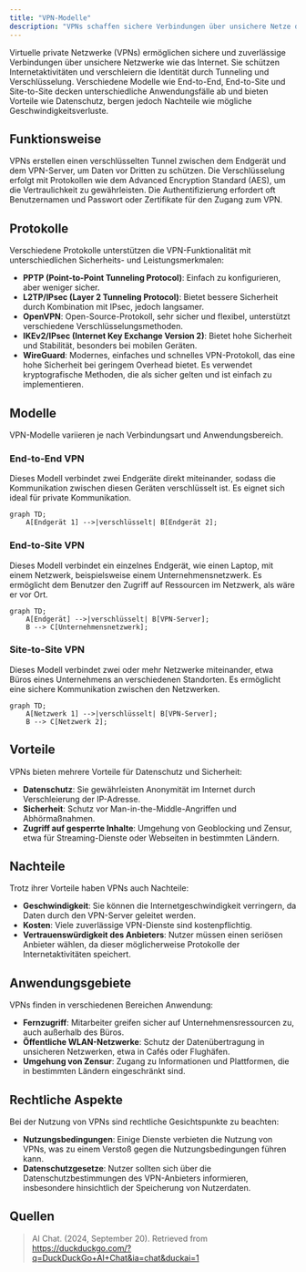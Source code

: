 ```yaml
---
title: "VPN-Modelle"
description: "VPNs schaffen sichere Verbindungen über unsichere Netze durch Tunneling und Verschlüsselung. Modelle umfassen End-to-End, End-to-Site und Site-to-Site. Sie bieten Datenschutz, aber können Geschwindigkeit reduzieren."
---
```


Virtuelle private Netzwerke (VPNs) ermöglichen sichere und zuverlässige Verbindungen über unsichere Netzwerke wie das Internet. Sie schützen Internetaktivitäten und verschleiern die Identität durch Tunneling und Verschlüsselung. Verschiedene Modelle wie End-to-End, End-to-Site und Site-to-Site decken unterschiedliche Anwendungsfälle ab und bieten Vorteile wie Datenschutz, bergen jedoch Nachteile wie mögliche Geschwindigkeitsverluste.

## Funktionsweise
VPNs erstellen einen verschlüsselten Tunnel zwischen dem Endgerät und dem VPN-Server, um Daten vor Dritten zu schützen. Die Verschlüsselung erfolgt mit Protokollen wie dem Advanced Encryption Standard (AES), um die Vertraulichkeit zu gewährleisten. Die Authentifizierung erfordert oft Benutzernamen und Passwort oder Zertifikate für den Zugang zum VPN.

## Protokolle
Verschiedene Protokolle unterstützen die VPN-Funktionalität mit unterschiedlichen Sicherheits- und Leistungsmerkmalen:

- **PPTP (Point-to-Point Tunneling Protocol)**: Einfach zu konfigurieren, aber weniger sicher.
- **L2TP/IPsec (Layer 2 Tunneling Protocol)**: Bietet bessere Sicherheit durch Kombination mit IPsec, jedoch langsamer.
- **OpenVPN**: Open-Source-Protokoll, sehr sicher und flexibel, unterstützt verschiedene Verschlüsselungsmethoden.
- **IKEv2/IPsec (Internet Key Exchange Version 2)**: Bietet hohe Sicherheit und Stabilität, besonders bei mobilen Geräten.
- **WireGuard**: Modernes, einfaches und schnelles VPN-Protokoll, das eine hohe Sicherheit bei geringem Overhead bietet. Es verwendet kryptografische Methoden, die als sicher gelten und ist einfach zu implementieren.

## Modelle
VPN-Modelle variieren je nach Verbindungsart und Anwendungsbereich.

### End-to-End VPN
Dieses Modell verbindet zwei Endgeräte direkt miteinander, sodass die Kommunikation zwischen diesen Geräten verschlüsselt ist. Es eignet sich ideal für private Kommunikation.

```mermaid
graph TD;
    A[Endgerät 1] -->|verschlüsselt| B[Endgerät 2];
```

### End-to-Site VPN
Dieses Modell verbindet ein einzelnes Endgerät, wie einen Laptop, mit einem Netzwerk, beispielsweise einem Unternehmensnetzwerk. Es ermöglicht dem Benutzer den Zugriff auf Ressourcen im Netzwerk, als wäre er vor Ort.

```mermaid
graph TD;
    A[Endgerät] -->|verschlüsselt| B[VPN-Server];
    B --> C[Unternehmensnetzwerk];
```

### Site-to-Site VPN
Dieses Modell verbindet zwei oder mehr Netzwerke miteinander, etwa Büros eines Unternehmens an verschiedenen Standorten. Es ermöglicht eine sichere Kommunikation zwischen den Netzwerken.

```mermaid
graph TD;
    A[Netzwerk 1] -->|verschlüsselt| B[VPN-Server];
    B --> C[Netzwerk 2];
```

## Vorteile
VPNs bieten mehrere Vorteile für Datenschutz und Sicherheit:

- **Datenschutz**: Sie gewährleisten Anonymität im Internet durch Verschleierung der IP-Adresse.
- **Sicherheit**: Schutz vor Man-in-the-Middle-Angriffen und Abhörmaßnahmen.
- **Zugriff auf gesperrte Inhalte**: Umgehung von Geoblocking und Zensur, etwa für Streaming-Dienste oder Webseiten in bestimmten Ländern.

## Nachteile
Trotz ihrer Vorteile haben VPNs auch Nachteile:

- **Geschwindigkeit**: Sie können die Internetgeschwindigkeit verringern, da Daten durch den VPN-Server geleitet werden.
- **Kosten**: Viele zuverlässige VPN-Dienste sind kostenpflichtig.
- **Vertrauenswürdigkeit des Anbieters**: Nutzer müssen einen seriösen Anbieter wählen, da dieser möglicherweise Protokolle der Internetaktivitäten speichert.

## Anwendungsgebiete
VPNs finden in verschiedenen Bereichen Anwendung:

- **Fernzugriff**: Mitarbeiter greifen sicher auf Unternehmensressourcen zu, auch außerhalb des Büros.
- **Öffentliche WLAN-Netzwerke**: Schutz der Datenübertragung in unsicheren Netzwerken, etwa in Cafés oder Flughäfen.
- **Umgehung von Zensur**: Zugang zu Informationen und Plattformen, die in bestimmten Ländern eingeschränkt sind.

## Rechtliche Aspekte
Bei der Nutzung von VPNs sind rechtliche Gesichtspunkte zu beachten:

- **Nutzungsbedingungen**: Einige Dienste verbieten die Nutzung von VPNs, was zu einem Verstoß gegen die Nutzungsbedingungen führen kann.
- **Datenschutzgesetze**: Nutzer sollten sich über die Datenschutzbestimmungen des VPN-Anbieters informieren, insbesondere hinsichtlich der Speicherung von Nutzerdaten.

## Quellen
> AI Chat. (2024, September 20). Retrieved from https://duckduckgo.com/?q=DuckDuckGo+AI+Chat&ia=chat&duckai=1